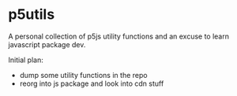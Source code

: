 # p5utils

A personal collection of p5js utility functions and an excuse to learn javascript package dev.

Initial plan:
* dump some utility functions in the repo
* reorg into js package and look into cdn stuff
